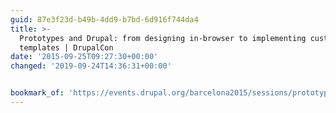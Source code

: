 ```yaml
---
guid: 87e3f23d-b49b-4dd9-b7bd-6d916f744da4
title: >-
  Prototypes and Drupal: from designing in-browser to implementing custom
  templates | DrupalCon
date: '2015-09-25T09:27:30+00:00'
changed: '2019-09-24T14:36:31+00:00'


bookmark_of: 'https://events.drupal.org/barcelona2015/sessions/prototype-based-approach'
---
```




